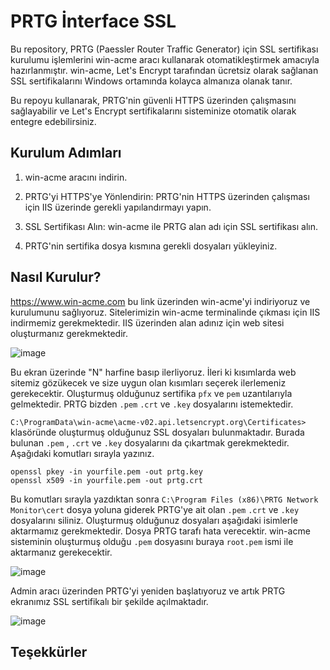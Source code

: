 # PRTG İnterface SSL 


Bu repository, PRTG (Paessler Router Traffic Generator) için SSL sertifikası kurulumu işlemlerini win-acme aracı kullanarak otomatikleştirmek amacıyla hazırlanmıştır. win-acme, Let's Encrypt tarafından ücretsiz olarak sağlanan SSL sertifikalarını Windows ortamında kolayca almanıza olanak tanır.

Bu repoyu kullanarak, PRTG'nin güvenli HTTPS üzerinden çalışmasını sağlayabilir ve Let's Encrypt sertifikalarını sisteminize otomatik olarak entegre edebilirsiniz.


## Kurulum Adımları

1. win-acme aracını indirin.

2. PRTG'yi HTTPS'ye Yönlendirin: PRTG'nin HTTPS üzerinden çalışması için IIS üzerinde gerekli yapılandırmayı yapın.

3. SSL Sertifikası Alın: win-acme ile PRTG alan adı için SSL sertifikası alın.

4. PRTG'nin sertifika dosya kısmına gerekli dosyaları yükleyiniz.



## Nasıl Kurulur?

https://www.win-acme.com bu link üzerinden win-acme'yi indiriyoruz ve kurulumunu sağlıyoruz. Sitelerimizin win-acme terminalinde çıkması için IIS indirmemiz gerekmektedir. IIS üzerinden alan adınız için web sitesi oluşturmanız gerekmektedir.

![image](https://github.com/user-attachments/assets/fa73c281-bcf3-4acd-8427-b0c2b72b4aad)

Bu ekran üzerinde "N" harfine basıp ilerliyoruz. İleri ki kısımlarda web sitemiz gözükecek ve size uygun olan kısımları seçerek ilerlemeniz gerekecektir. Oluşturmuş olduğunuz sertifika `pfx` ve `pem` uzantılarıyla gelmektedir. PRTG bizden `.pem` `.crt` ve `.key` dosyalarını istemektedir. 

`C:\ProgramData\win-acme\acme-v02.api.letsencrypt.org\Certificates>` klasöründe oluşturmuş olduğunuz SSL dosyaları bulunmaktadır. Burada bulunan `.pem` , `.crt` ve `.key` dosyalarını da çıkartmak gerekmektedir. Aşağıdaki komutları sırayla yazınız.

```
openssl pkey -in yourfile.pem -out prtg.key
openssl x509 -in yourfile.pem -out prtg.crt
```

Bu komutları sırayla yazdıktan sonra `C:\Program Files (x86)\PRTG Network Monitor\cert` dosya yoluna giderek PRTG'ye ait olan `.pem`  `.crt` ve `.key` dosyalarını siliniz. Oluşturmuş olduğunuz dosyaları aşağıdaki isimlerle aktarmamız gerekmektedir. Dosya PRTG tarafı hata verecektir. win-acme sisteminin oluşturmuş olduğu `.pem`  dosyasını buraya `root.pem` ismi ile aktarmanız gerekecektir.

![image](https://github.com/user-attachments/assets/82a6bf1c-3cf6-4525-90ba-0d44bfd187c7)


Admin aracı üzerinden PRTG'yi yeniden başlatıyoruz ve artık PRTG ekranımız SSL sertifikalı bir şekilde açılmaktadır.

![image](https://github.com/user-attachments/assets/c422618e-92ed-4572-b5bb-e683e44f3e8c)



## Teşekkürler





